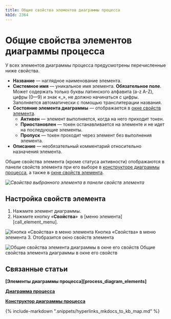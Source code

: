 ```yaml
---
title: Общие свойства элементов диаграммы процесса
kbId: 2364
---
```


# Общие свойства элементов диаграммы процесса

У всех элементов диаграммы процесса предусмотрены перечисленные ниже свойства.

- **Название** — наглядное наименование элемента.
- **Системное имя** — уникальное имя элемента. **Обязательное поле**. Может содержать только буквы латинского алфавита (a-z A-Z), цифры (0—9) и знак «\_», не должно начинаться с цифры. Заполняется автоматически с помощью транслитерации названия.
- **Состояние элемента диаграммы** — отображается в [окне свойств элемента](#mcetoc_1h2b5cb310).
    - **Активен** — элемент выполняется, когда на него приходит токен.
    - **Приостановлен** — токен останавливается на элементе и не идет на последующие элементы.
    - **Пропуск** — токен проходит через элемент без выполнения элемента.
- **Описание** — необязательный комментарий относительно назначения элемента.

Общие свойства элемента (кроме статуса активности) отображаются в панели свойств элемента при его выборе в [конструкторе диаграммы процесса](https://kb.comindware.ru/article.php?id=2356), а также в [окне свойств элемента](#mcetoc_1h2b5cb310).

_![Свойства выбранного элемента в панели свойств элемента](https://kb.comindware.ru/assets/process_diagram_element_common_properties_in_properties_panel.png)_

## Настройка свойств элемента

1. Нажмите элемент диаграммы.
2. Нажмите кнопку «**Свойства**» *‌* в [меню элемента][call_element_menu].
![Кнопка «Свойства» в меню элемента](https://kb.comindware.ru/assets/process_diagram_element_common_properties_congigure_button.png)
Кнопка «Свойства» в меню элемента
3. Отобразится окно свойств элемента
![Общие свойства элемента диаграммы в окне его свойств](https://kb.comindware.ru/assets/process_diagram_element_common_properties.png)
Общие свойства элемента диаграммы в окне его свойств

## Связанные статьи

**[Элементы диаграммы процесса][process_diagram_elements]**

**[Диаграмма процесса](https://kb.comindware.ru/article.php?id=2362)**

**[Конструктор диаграммы процесса](https://kb.comindware.ru/article.php?id=2356)**

{% include-markdown ".snippets/hyperlinks_mkdocs_to_kb_map.md" %}
